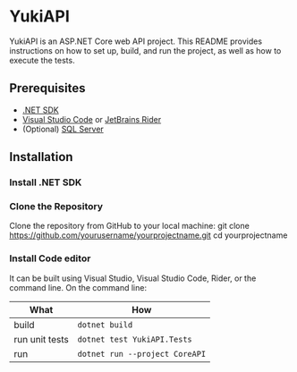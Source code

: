 # YukiAPI

YukiAPI is an ASP.NET Core web API project. This README provides instructions on how to set up, build, and run the project, as well as how to execute the tests.

## Prerequisites

- [.NET SDK](https://dotnet.microsoft.com/download)
- [Visual Studio Code](https://code.visualstudio.com/Download) or [JetBrains Rider](https://www.jetbrains.com/rider/download/)
- (Optional) [SQL Server](https://www.microsoft.com/en-us/sql-server/sql-server-downloads)

## Installation

### Install .NET SDK

### Clone the Repository

Clone the repository from GitHub to your local machine:
git clone https://github.com/yourusername/yourprojectname.git
cd yourprojectname

### Install Code editor

It can be built using Visual Studio, Visual Studio Code, Rider, or the command line. On the command line:

| What | How                            |
|-|--------------------------------|
| build | `dotnet build`                 |
| run unit tests | `dotnet test YukiAPI.Tests`    |
| run | `dotnet run --project CoreAPI` |
